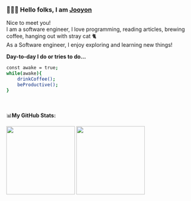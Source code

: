 ### 👨🏻‍💻 Hello folks, I am <a href="https://footprint-j.herokuapp.com/" target="_blank">Jooyon</a>

Nice to meet you!<br/>
I am a software engineer, I love programming, reading articles, brewing coffee, hanging out with stray cat 🐈<br/>
As a Software engineer, I enjoy exploring and learning new things!

**Day-to-day I do or tries to do...**
```bash
const awake = true;
while(awake){
    drinkCoffee();
    beProductive();
}
```
<br/><br/>
📊**My GitHub Stats:**
<p>
  <img height="180em" src="https://github-readme-stats.vercel.app/api?username=jyon124&show_icons=true&hide_border=true&&count_private=true&include_all_commits=true" />
  <img height="180em" src="https://github-readme-stats.vercel.app/api/top-langs/?username=jyon124&exclude_repo=KNN-Image-Classification&show_icons=true&hide_border=true&layout=compact&langs_count=8"/>
</p>
